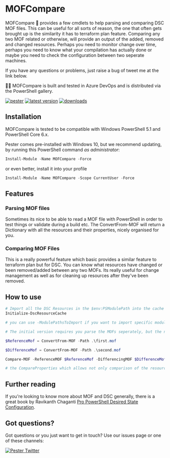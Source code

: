 # MOFCompare

MOFCompare 🔬 provides a few cmdlets to help parsing and comparing DSC MOF files. This can be useful for all sorts of reason, the one that often gets brought up is the similarity it has to terraform plan feature. Comparing any two MOF related or otherwise, will provide an output of the added, removed and changed resources. Perhaps you need to monitor change over time, perhaps you need to know what your compilation has actually done or maybe you need to check the configuration between two seperate machines.

If you have any questions or problems, just raise a bug of tweet me at the link below.

🐱‍💻 MOFCompare is built and tested in Azure DevOps and is distributed via the PowerShell gallery.

[![pester](https://img.shields.io/azure-devops/tests/rdbartram/GitHubPipelines/11.svg?label=pester&logo=azuredevops&style=for-the-badge)](https://dev.azure.com/rdbartram/GithubPipelines/_build/latest?definitionId=11?branchName=master)
[![latest version](https://img.shields.io/powershellgallery/v/MOFCompare.svg?label=latest+version&style=for-the-badge)](https://www.powershellgallery.com/packages/MOFCompare)
[![downloads](https://img.shields.io/powershellgallery/dt/MOFCompare.svg?label=downloads&style=for-the-badge)](https://www.powershellgallery.com/packages/MOFCompare)



## Installation

MOFCompare is tested to be compatible with Windows PowerShell 5.1 and PowerShell Core 6.x.

Pester comes pre-installed with Windows 10, but we recommend updating, by running this PowerShell command _as administrator_:

```powershell
Install-Module -Name MOFCompare -Force
```

or even better, install it into your profile

```powershell
Install-Module -Name MOFCompare -Scope CurrentUser -Force
```

## Features

### Parsing MOF files

Sometimes its nice to be able to read a MOF file with PowerShell in order to test things or validate during a build etc. The ConvertFrom-MOF will return a Dictionary with all the resources and their properties, nicely organised for you.

### Comparing MOF Files

This is a really powerful feature which basic provides a similar feature to terraform plan but for DSC. You can know what resources have changed or been removed/added between any two MOFs. Its really useful for change management as well as for cleaning up resources after they've been removed.

## How to use

```powershell
# Import all the DSC Resources in the $env:PSModulePath into the cache to enable parsing of the schemas
Initialize-DscResourceCache

# you can use -ModulePathsToImport if you want to import specific modules

# The initial version requires you parse the MOFs seperately, but the next release will be able to automatically parse the file paths you pass

$ReferenceMof = ConvertFrom-MOF -Path .\first.mof

$DifferenceMof = ConvertFrom-MOF -Path .\second.mof

Compare-MOF -ReferenceMOF $ReferenceMof -DifferencingMOF $DifferenceMof -CompareProperties

# the CompareProperties which allows not only comparison of the resources that are added and removed, but also the properties of modified resources
```

## Further reading

If you're looking to know more about MOF and DSC generally, there is a great book by Ravikanth Chaganti [Pro PowerShell Desired State Configuration](https://books.google.co.uk/books?id=UUVYDwAAQBAJ).

## Got questions?

Got questions or you just want to get in touch? Use our issues page or one of these channels:

[![Pester Twitter](https://img.icons8.com/color/96/000000/twitter.png)](https://twitter.com/rd_bartram)
